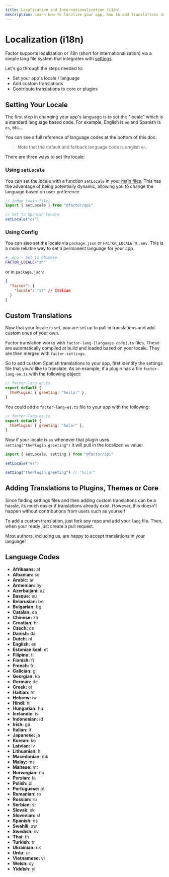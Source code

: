 ```yaml
---
title: Localization and Internationalization (i18n)
description: Learn how to localize your app, how to add translations and contribute them.
---
```


# Localization (i18n)

Factor supports localization or i18n (short for internationalization) via a simple lang file system that integrates with [settings](./settings).

Let's go through the steps needed to:

- Set your app's locale / language
- Add custom translations
- Contribute translations to core or plugins

## Setting Your Locale

The first step in changing your app's language is to set the "locale" which is a standard language based code. For example, English is `en` and Spanish is `es`, etc...

You can see a full reference of language codes at the bottom of this doc.

> Note that the default and fallback language code is english `en`.

There are three ways to set the locale:

### Using `setLocale`

You can set the locale with a function `setLocale` in your [main files](./main-files). This has the advantage of being potentially dynamic, allowing you to change the language based on user preference.

```js
// index (main file)
import { setLocale } from "@factor/api"

// Set to Spanish locale
setLocale("es")
```

### Using Config

You can also set the locale via `package.json` or `FACTOR_LOCALE` in `.env`. This is a more reliable way to set a permanent language for your app.

```bash
# .env - Set to Chinese
FACTOR_LOCALE="zh"
```

or in `package.json`:

```json
{
  "factor": {
    "locale": "it" // Italian
  }
}
```

## Custom Translations

Now that your locale is set, you are set up to pull in translations and add custom ones of your own.

Factor translation works with `factor-lang-[language-code].ts` files. These are automatically compiled at build and loaded based on your locale. They are then merged with `factor-settings`.

So to add custom Spanish translations to your app, first identify the settings file that you'd like to translate. As an example, if a plugin has a file `factor-lang-en.ts` with the following object:

```js
// factor-lang-en.ts
export default {
  thePlugin: { greeting: "hello!" },
}
```

You could add a `factor-lang-es.ts` file to your app with the following:

```js
// factor-lang-es.ts
export default {
  thePlugin: { greeting: "hola!" },
}
```

Now if your locale is `es` whenever that plugin uses `setting("thePlugin.greeting")` it will pull in the localized `es` value:

```js
import { setLocale, setting } from "@factor/api"

setLocale("es")

setting("thePlugin.greeting") // "hola!"
```

## Adding Translations to Plugins, Themes or Core

Since finding settings files and then adding custom translations can be a hassle, its much easier if translations already exist. However, this doesn't happen without contributions from users such as yourself

To add a custom translation, just fork any repo and add your `lang` file. Then, when your ready just create a pull request.

Most authors, including us, are happy to accept translations in your language!

## Language Codes

- **Afrikaans:** af
- **Albanian:** sq
- **Arabic:** ar
- **Armenian:** hy
- **Azerbaijani:** az
- **Basque:** eu
- **Belarusian:** be
- **Bulgarian:** bg
- **Catalan:** ca
- **Chinese:** zh
- **Croatian:** hr
- **Czech:** cs
- **Danish:** da
- **Dutch:** nl
- **English:** en
- **Estonian keel**: et
- **Filipino:** tl
- **Finnish:** fi
- **French:** fr
- **Galician:** gl
- **Georgian:** ka
- **German:** de
- **Greek:** el
- **Haitian:** ht
- **Hebrew:** iw
- **Hindi:** hi
- **Hungarian:** hu
- **Icelandic:** is
- **Indonesian:** id
- **Irish:** ga
- **Italian:** it
- **Japanese:** ja
- **Korean:** ko
- **Latvian:** lv
- **Lithuanian:** lt
- **Macedonian:** mk
- **Malay:** ms
- **Maltese:** mt
- **Norwegian:** no
- **Persian:** fa
- **Polish:** pl
- **Portuguese:** pt
- **Romanian:** ro
- **Russian:** ru
- **Serbian:** sr
- **Slovak:** sk
- **Slovenian:** sl
- **Spanish:** es
- **Swahili:** sw
- **Swedish:** sv
- **Thai:** th
- **Turkish:** tr
- **Ukrainian:** uk
- **Urdu:** ur
- **Vietnamese:** vi
- **Welsh:** cy
- **Yiddish:** yi
